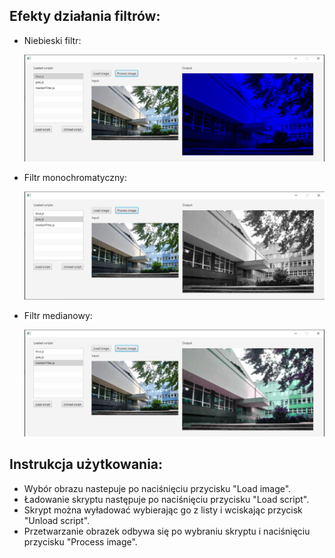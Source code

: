 ## Efekty działania filtrów:

- Niebieski filtr:
  
  ![alt text](blue.png)
  
- Filtr monochromatyczny:

  ![alt text](gray.png)

- Filtr medianowy:

  ![alt text](mediana.png)

## Instrukcja użytkowania:

- Wybór obrazu nastepuje po naciśnięciu przycisku "Load image". 
- Ładowanie skryptu następuje po naciśnięciu przycisku "Load script".
- Skrypt można wyładować wybierając go z listy i wciskając przycisk "Unload script".
- Przetwarzanie obrazek odbywa się po wybraniu skryptu i naciśnięciu przycisku "Process image".


